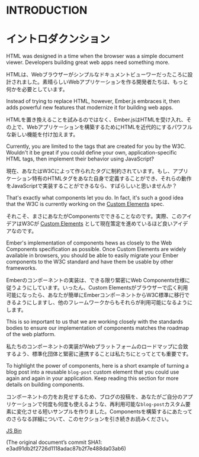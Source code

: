 # INTRODUCTION
# イントロダクンション

HTML was designed in a time when the browser was a simple document
viewer. Developers building great web apps need something more.

HTMLは、Webブラウザーがシンプルなドキュメントビューワーだったころに設計されました。素晴らしいWebアプリケーションを作る開発者たちは、もっと何かを必要としています。

Instead of trying to replace HTML, however, Ember.js embraces it, then adds
powerful new features that modernize it for building web apps.

HTMLを置き換えることを試みるのではなく、Ember.jsはHTMLを受け入れ、その上で、Webアプリケーションを構築するためにHTMLを近代的にするパワフルな新しい機能を付け加えます。

Currently, you are limited to the tags that are created for you by the
W3C. Wouldn't it be great if you could define your own,
application-specific HTML tags, then implement their behavior using
JavaScript?

現在、あなたはW3Cによって作られたタグに制約されています。もし、アプリケーション特有のHTMLタグをあなた自身で定義することができ、それらの動作をJavaScriptで実装することができるなら、すばらしいと思いませんか？

That's exactly what components let you do. In fact, it's such a good
idea that the W3C is currently working on the [Custom
Elements](https://dvcs.w3.org/hg/webcomponents/raw-file/tip/spec/custom/index.html)
spec.

それこそ、まさにあなたがComponentsでできることなのです。実際、このアイデアはW3Cが [Custom Elements](https://dvcs.w3.org/hg/webcomponents/raw-file/tip/spec/custom/index.html) として現在策定を進めているほど良いアイデアなのです。

Ember's implementation of components hews as closely to the Web
Components specification as possible. Once Custom Elements are widely
available in browsers, you should be able to easily migrate your Ember
components to the W3C standard and have them be usable by other
frameworks.

Emberのコンポーネントの実装は、できる限り緊密にWeb Components仕様に従うようにしています。いったん、Custom Elementsがブラウザーで広く利用可能になったら、あなたが簡単にEmberコンポーネントからW3C標準に移行できるようにしますし、他のフレームワークからもそれらが利用可能になるようにします。

This is so important to us that we are working closely with the
standards bodies to ensure our implementation of components matches the
roadmap of the web platform.

私たちのコンポーネントの実装がWebプラットフォームのロードマップに合致するよう、標準化団体と緊密に連携することは私たちにとってとても重要です。

To highlight the power of components, here is a short example of turning a blog post into a reusable
`blog-post` custom element that you could use again and again in your
application. Keep reading this section for more details on building
components.

コンポーネントの力をお見せするため、ブログの投稿を、あなたがご自分のアプリケーションで何度も何度も使えるような、再利用可能な`blog-post`カスタム要素に変化させる短いサンプルを作りました。Componentsを構築するにあたってのさらなる詳細について、このセクションを引き続きお読みください。

<a class="jsbin-embed" href="http://jsbin.com/ifuxey/2/embed?live">JS Bin</a><script src="http://static.jsbin.com/js/embed.js"></script>

(The original document’s commit SHA1: e3ad91db2f2726d1118adac87b2f7e488da03ab6)

